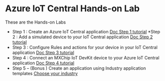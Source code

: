 # Azure IoT Central Hands-on Lab

These are the Hands-on Labs

* Step 1 : Create an Azure IoT Central application [Doc Step 1 tutorial](https://docs.microsoft.com/en-us/azure/iot-central/core/quick-deploy-iot-central)
*Step 2 : Add a simulated device to your IoT Central application [Doc Step 2 tutorial](https://docs.microsoft.com/en-us/azure/iot-central/core/quick-create-pnp-device)
* Step 3 : Configure Rules and actions for your device in your IoT Central application [Doc Step 3 tutorial](https://docs.microsoft.com/en-us/azure/iot-central/core/quick-configure-rules)
* Step 4 : Connect an MXChip IoT DevKit device to your Azure IoT Central application [Doc Step 4 tutorial](https://docs.microsoft.com/en-us/azure/iot-central/core/howto-connect-devkit)
* Step 5 – (Bonus ) Create an application using Industry application templates [Choose your industry]()
